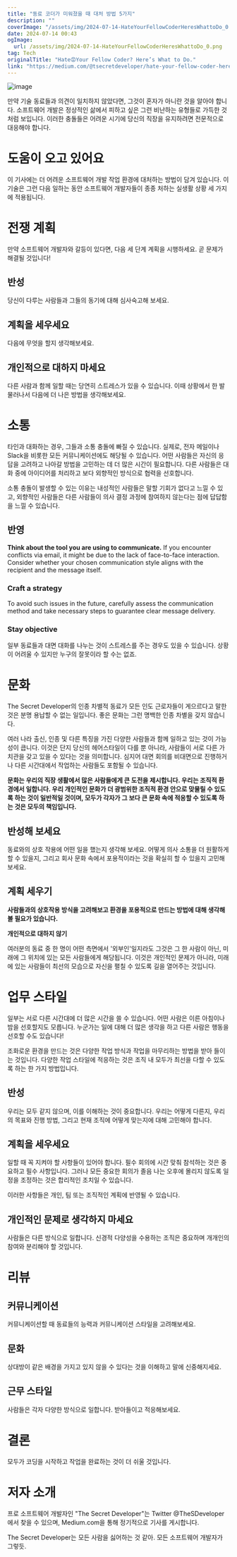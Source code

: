 ```yaml
---
title: "동료 코더가 미워졌을 때 대처 방법 5가지"
description: ""
coverImage: "/assets/img/2024-07-14-HateYourFellowCoderHeresWhattoDo_0.png"
date: 2024-07-14 00:43
ogImage: 
  url: /assets/img/2024-07-14-HateYourFellowCoderHeresWhattoDo_0.png
tag: Tech
originalTitle: "Hate😡Your Fellow Coder? Here’s What to Do."
link: "https://medium.com/@tsecretdeveloper/hate-your-fellow-coder-heres-what-to-do-669f1e027a8a"
---
```




![image](/assets/img/2024-07-14-HateYourFellowCoderHeresWhattoDo_0.png)

만약 기술 동료들과 의견이 일치하지 않았다면, 그것이 혼자가 아니란 것을 알아야 합니다. 소프트웨어 개발은 정상적인 삶에서 피하고 싶은 그런 비난하는 유형들로 가득한 것처럼 보입니다. 이러한 충돌들은 어려운 시기에 당신의 직장을 유지하려면 전문적으로 대응해야 합니다.

# 도움이 오고 있어요

이 기사에는 더 어려운 소프트웨어 개발 작업 환경에 대처하는 방법이 담겨 있습니다. 이 기술은 그런 다음 일하는 동안 소프트웨어 개발자들이 종종 처하는 실생활 상황 세 가지에 적용됩니다.


<div class="content-ad"></div>

# 전쟁 계획

만약 소프트웨어 개발자와 갈등이 있다면, 다음 세 단계 계획을 시행하세요. 곧 문제가 해결될 것입니다!

## 반성

당신이 다루는 사람들과 그들의 동기에 대해 심사숙고해 보세요.

<div class="content-ad"></div>

## 계획을 세우세요

다음에 무엇을 할지 생각해보세요.

## 개인적으로 대하지 마세요

다른 사람과 함께 일할 때는 당연히 스트레스가 있을 수 있습니다. 이때 상황에서 한 발 물러나서 다음에 더 나은 방법을 생각해보세요.

<div class="content-ad"></div>

# 소통

타인과 대화하는 경우, 그들과 소통 충돌에 빠질 수 있습니다. 실제로, 전자 메일이나 Slack을 비롯한 모든 커뮤니케이션에도 해당될 수 있습니다. 어떤 사람들은 자신의 응답을 고려하고 나아갈 방법을 고민하는 데 더 많은 시간이 필요합니다. 다른 사람들은 대화 중에 아이디어를 처리하고 보다 외향적인 방식으로 협력을 선호합니다.

소통 충돌이 발생할 수 있는 이유는 내성적인 사람들은 말할 기회가 없다고 느낄 수 있고, 외향적인 사람들은 다른 사람들이 의사 결정 과정에 참여하지 않는다는 점에 답답함을 느낄 수 있습니다.

## 반영

<div class="content-ad"></div>

**Think about the tool you are using to communicate.** If you encounter conflicts via email, it might be due to the lack of face-to-face interaction. Consider whether your chosen communication style aligns with the recipient and the message itself.

### Craft a strategy

To avoid such issues in the future, carefully assess the communication method and take necessary steps to guarantee clear message delivery.

### Stay objective

<div class="content-ad"></div>

일부 동료들과 대면 대화를 나누는 것이 스트레스를 주는 경우도 있을 수 있습니다. 상황이 어려울 수 있지만 누구의 잘못이라 할 수는 없죠.

# 문화

The Secret Developer의 인종 차별적 동료가 모든 인도 근로자들이 게으르다고 말한 것은 분명 용납할 수 없는 일입니다. 좋은 문화는 그런 명백한 인종 차별을 갖지 않습니다.

여러 나라 출신, 인종 및 다른 특징을 가진 다양한 사람들과 함께 일하고 있는 것이 가능성이 큽니다. 이것은 단지 당신의 헤어스타일이 다를 뿐 아니라, 사람들이 서로 다른 가치관을 갖고 있을 수 있다는 것을 의미합니다. 심지어 대면 회의를 비대면으로 진행하거나 다른 시간대에서 작업하는 사람들도 포함될 수 있습니다.

<div class="content-ad"></div>

**문화는 우리의 직장 생활에서 많은 사람들에게 큰 도전을 제시합니다. 우리는 조직적 환경에서 일합니다. 우리 개인적인 문화가 더 광범위한 조직적 환경 안으로 맞물릴 수 있도록 하는 것이 일반적일 것이며, 모두가 각자가 그 보다 큰 문화 속에 적응할 수 있도록 하는 것은 모두의 책임입니다.**

## **반성해 보세요**

동료와의 상호 작용에 어떤 일을 했는지 생각해 보세요. 어떻게 의사 소통을 더 원활하게 할 수 있을지, 그리고 회사 문화 속에서 포용적이라는 것을 확실히 할 수 있을지 고민해 보세요.

## **계획 세우기**

<div class="content-ad"></div>

**사람들과의 상호작용 방식을 고려해보고 환경을 포용적으로 만드는 방법에 대해 생각해볼 필요가 있습니다.**

**개인적으로 대하지 않기**

여러분의 동료 중 한 명이 어떤 측면에서 '외부인'일지라도 그것은 그 한 사람이 아닌, 미래에 그 위치에 있는 모든 사람들에게 해당됩니다. 이것은 개인적인 문제가 아니라, 미래에 있는 사람들이 최선의 모습으로 자신을 펼칠 수 있도록 길을 열어주는 것입니다.

# 업무 스타일

<div class="content-ad"></div>

일부는 서로 다른 시간대에 더 많은 시간을 쓸 수 있습니다. 어떤 사람은 이른 아침이나 밤을 선호할지도 모릅니다. 누군가는 일에 대해 더 많은 생각을 하고 다른 사람은 행동을 선호할 수도 있습니다!

조화로운 환경을 만드는 것은 다양한 작업 방식과 작업을 마무리하는 방법을 받아 들이는 것입니다. 다양한 작업 스타일에 적응하는 것은 조직 내 모두가 최선을 다할 수 있도록 하는 한 가지 방법입니다.

## 반성

우리는 모두 같지 않으며, 이를 이해하는 것이 중요합니다. 우리는 어떻게 다른지, 우리의 목표와 진행 방법, 그리고 현재 조직에 어떻게 맞는지에 대해 고민해야 합니다.

<div class="content-ad"></div>

## 계획을 세우세요

일할 때 꼭 지켜야 할 사항들이 있어야 합니다. 필수 회의에 시간 맞춰 참석하는 것은 중요하고 필수 사항입니다. 그러나 모든 중요한 회의가 졸음 나는 오후에 몰리지 않도록 일정을 조정하는 것은 합리적인 조치일 수 있습니다.

이러한 사항들은 개인, 팀 또는 조직적인 계획에 반영될 수 있습니다.

## 개인적인 문제로 생각하지 마세요

<div class="content-ad"></div>

사람들은 다른 방식으로 일합니다. 신경적 다양성을 수용하는 조직은 중요하며 개개인의 참여와 분리해야 할 것입니다.

# 리뷰

## 커뮤니케이션

커뮤니케이션할 때 동료들의 능력과 커뮤니케이션 스타일을 고려해보세요.

<div class="content-ad"></div>

## 문화

상대방이 같은 배경을 가지고 있지 않을 수 있다는 것을 이해하고 말에 신중해지세요.

## 근무 스타일

사람들은 각자 다양한 방식으로 일합니다. 받아들이고 적응해보세요.

<div class="content-ad"></div>

# 결론

모두가 코딩을 시작하고 작업을 완료하는 것이 더 쉬울 것입니다.

# 저자 소개

프로 소프트웨어 개발자인 "The Secret Developer"는 Twitter @TheSDeveloper에서 찾을 수 있으며, Medium.com을 통해 정기적으로 기사를 게시합니다.

<div class="content-ad"></div>

The Secret Developer는 모든 사람을 싫어하는 것 같아. 모든 소프트웨어 개발자가 그렇듯.